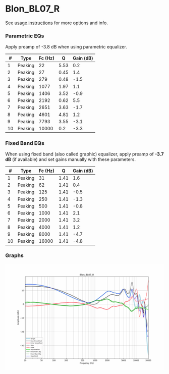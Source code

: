 # Blon_BL07_R
See [usage instructions](https://github.com/jaakkopasanen/AutoEq#usage) for more options and info.

### Parametric EQs
Apply preamp of -3.8 dB when using parametric equalizer.

|   # | Type    |   Fc (Hz) |    Q |   Gain (dB) |
|-----|---------|-----------|------|-------------|
|   1 | Peaking |        22 | 5.53 |         0.2 |
|   2 | Peaking |        27 | 0.45 |         1.4 |
|   3 | Peaking |       279 | 0.48 |        -1.5 |
|   4 | Peaking |      1077 | 1.97 |         1.1 |
|   5 | Peaking |      1406 | 3.52 |        -0.9 |
|   6 | Peaking |      2192 | 0.62 |         5.5 |
|   7 | Peaking |      2651 | 3.63 |        -1.7 |
|   8 | Peaking |      4601 | 4.81 |         1.2 |
|   9 | Peaking |      7793 | 3.55 |        -3.1 |
|  10 | Peaking |     10000 | 0.2  |        -3.3 |

### Fixed Band EQs
When using fixed band (also called graphic) equalizer, apply preamp of **-3.7 dB** (if available) and set gains manually with these parameters.

|   # | Type    |   Fc (Hz) |    Q |   Gain (dB) |
|-----|---------|-----------|------|-------------|
|   1 | Peaking |        31 | 1.41 |         1.6 |
|   2 | Peaking |        62 | 1.41 |         0.4 |
|   3 | Peaking |       125 | 1.41 |        -0.5 |
|   4 | Peaking |       250 | 1.41 |        -1.3 |
|   5 | Peaking |       500 | 1.41 |        -0.8 |
|   6 | Peaking |      1000 | 1.41 |         2.1 |
|   7 | Peaking |      2000 | 1.41 |         3.2 |
|   8 | Peaking |      4000 | 1.41 |         1.2 |
|   9 | Peaking |      8000 | 1.41 |        -4.7 |
|  10 | Peaking |     16000 | 1.41 |        -4.8 |

### Graphs
![](./Blon_BL07_R.png)
